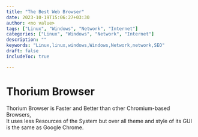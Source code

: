 ```yaml
---
title: "The Best Web Browser"
date: 2023-10-19T15:06:27+03:30
author: <no value>
tags: ["Linux", "Windows", "Network", "Internet"]
categories: ["Linux", "Windows", "Network", "Internet"]
description: ""
keywords: "Linux,linux,windows,Windows,Network,network,SEO"
draft: false
includeToc: true

---
```


# Thorium Browser

Thorium Browser is Faster and Better than other Chromium-based Browsers,\
It uses less Resources of the System but over all theme and style of its GUI\
is the same as Google Chrome.

